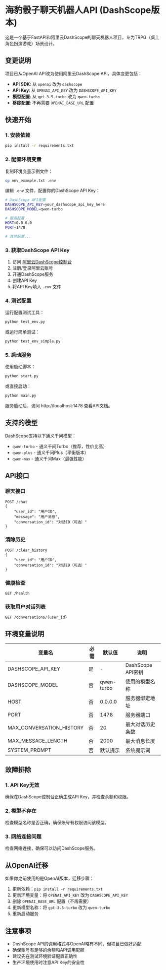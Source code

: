 # 海豹骰子聊天机器人API (DashScope版本)

这是一个基于FastAPI和阿里云DashScope的聊天机器人项目，专为TRPG（桌上角色扮演游戏）场景设计。

## 变更说明

项目已从OpenAI API改为使用阿里云DashScope API，具体变更包括：

- **API SDK**: 从 `openai` 改为 `dashscope`
- **API Key**: 从 `OPENAI_API_KEY` 改为 `DASHSCOPE_API_KEY`
- **模型配置**: 从 `gpt-3.5-turbo` 改为 `qwen-turbo`
- **移除配置**: 不再需要 `OPENAI_BASE_URL` 配置

## 快速开始

### 1. 安装依赖

```bash
pip install -r requirements.txt
```

### 2. 配置环境变量

复制环境变量示例文件：
```bash
cp env_example.txt .env
```

编辑 `.env` 文件，配置你的DashScope API Key：
```bash
# DashScope API配置
DASHSCOPE_API_KEY=your_dashscope_api_key_here
DASHSCOPE_MODEL=qwen-turbo

# 服务配置
HOST=0.0.0.0
PORT=1478

# 其他配置...
```

### 3. 获取DashScope API Key

1. 访问 [阿里云DashScope控制台](https://dashscope.console.aliyun.com/)
2. 注册/登录阿里云账号
3. 开通DashScope服务
4. 创建API Key
5. 将API Key填入 `.env` 文件

### 4. 测试配置

运行配置测试工具：
```bash
python test_env.py
```

或运行简单测试：
```bash
python test_env_simple.py
```

### 5. 启动服务

使用启动脚本：
```bash
python start.py
```

或直接启动：
```bash
python main.py
```

服务启动后，访问 http://localhost:1478 查看API文档。

## 支持的模型

DashScope支持以下通义千问模型：

- `qwen-turbo` - 通义千问Turbo（推荐，性价比高）
- `qwen-plus` - 通义千问Plus（平衡版本）
- `qwen-max` - 通义千问Max（最强性能）

## API接口

### 聊天接口
```
POST /chat
{
    "user_id": "用户ID",
    "message": "用户消息",
    "conversation_id": "对话ID（可选）"
}
```

### 清除历史
```
POST /clear_history
{
    "user_id": "用户ID",
    "conversation_id": "对话ID（可选）"
}
```

### 健康检查
```
GET /health
```

### 获取用户对话列表
```
GET /conversations/{user_id}
```

## 环境变量说明

| 变量名 | 必需 | 默认值 | 说明 |
|--------|------|--------|------|
| DASHSCOPE_API_KEY | 是 | - | DashScope API密钥 |
| DASHSCOPE_MODEL | 否 | qwen-turbo | 使用的模型名称 |
| HOST | 否 | 0.0.0.0 | 服务器绑定地址 |
| PORT | 否 | 1478 | 服务器端口 |
| MAX_CONVERSATION_HISTORY | 否 | 20 | 最大对话历史条数 |
| MAX_MESSAGE_LENGTH | 否 | 2000 | 最大消息长度 |
| SYSTEM_PROMPT | 否 | 默认提示 | 系统提示词 |

## 故障排除

### 1. API Key无效
确保在DashScope控制台正确生成API Key，并检查余额和权限。

### 2. 模型不存在
检查模型名称是否正确，确保账号有权限访问该模型。

### 3. 网络连接问题
检查网络连接，确保可以访问DashScope服务。

## 从OpenAI迁移

如果你之前使用的是OpenAI版本，迁移步骤：

1. 更新依赖：`pip install -r requirements.txt`
2. 更新环境变量：将 `OPENAI_API_KEY` 改为 `DASHSCOPE_API_KEY`
3. 删除 `OPENAI_BASE_URL` 配置（不再需要）
4. 更新模型名称：将 `gpt-3.5-turbo` 改为 `qwen-turbo`
5. 重新启动服务

## 注意事项

- DashScope API的调用格式与OpenAI略有不同，但项目已做好适配
- 确保账号有足够的余额和API调用配额
- 建议先在测试环境验证配置正确性
- 生产环境使用时注意API Key的安全性 